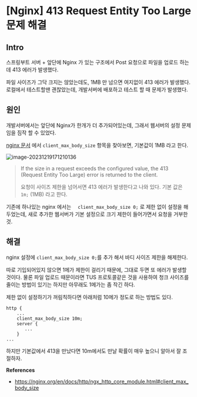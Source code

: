# [Nginx] 413 Request Entity Too Large 문제 해결

## Intro

스프링부트 서버 + 앞단에 Nginx 가 있는 구조에서 Post 요청으로 파일을 업로드 하는데 413 에러가 발생했다.

파일 사이즈가 그닥 크지는 않았는데도, 1MB 만 넘으면 여지없이 413 에러가 발생했다. 로컬에서 테스트할땐 괜찮았는데, 개발서버에 배포하고 테스트 할 때 문제가 발생했다.

## 원인

개발서버에서는 앞단에 Nginx가 한개가 더 추가되어있는데, 그래서 웹서버의 설정 문제임을 짐작 할 수 있었다.

[nginx 문서](https://nginx.org/en/docs/http/ngx_http_core_module.html#client_max_body_size) 에서 `client_max_body_size` 항목을 찾아보면, 기본값이 1MB 라고 한다.

![image-20231219171210136](https://raw.githubusercontent.com/Shane-Park/mdblog/main/devlife/todayError/20231219.assets/image-20231219171210136.png)

> If the size in a request exceeds the configured value, the 413 (Request Entity Too Large) error is returned to the client. 
>
> 요청이 사이즈 제한을 넘어서면 413 에러가 발생한다고 나와 있다. 기본 값은 `1m;` (1MB) 라고 한다.

기존에 하나있는 nginx 에서는 `  client_max_body_size 0;` 로 제한 없이 설정을 해 두었는데, 새로 추가한 웹서버가 기본 설정으로 크기 제한이 들어가면서 요청을 거부한 것.

## 해결

nginx 설정에 `client_max_body_size 0;`를 추가 해서 바디 사이즈 제한을 해제한다. 

따로 기입되어있지 않으면 1메가 제한이 걸리기 때문에, 그대로 두면 또 에러가 발생할 것이다. 물론 파일 업로드 때문이라면 TUS 프로토콜같은 것을 사용하여 청크 사이즈를 줄이는 방법이 있기는 하지만 아무래도 1메가는 좀 작긴 하다. 

제한 없이 설정하기가 꺼림칙하다면 아래처럼 10메가 정도로 하는 방법도 있다.

```nginx
http {
    ...
    client_max_body_size 10m;
    server {
       ... 
    }
...
```

하지만 기본값에서 413을 만났다면 10m에서도 만날 확률이 매우 높으니 알아서 잘 조절하자.

**References**

- https://nginx.org/en/docs/http/ngx_http_core_module.html#client_max_body_size